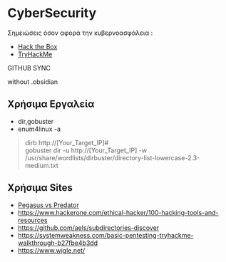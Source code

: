 # CyberSecurity
Σημειώσεις όσον αφορά την κυβερνοασφάλεια :
- [Hack the Box](https://github.com/ConstantMan/CyberSecurity/tree/main/Hack%20the%20Box)
- [TryHackMe](https://github.com/ConstantMan/CyberSecurity/tree/main/TryHackMe)

GITHUB SYNC

without .obsidian

## Χρήσιμα Εργαλεία

- dir,gobuster 
- enum4linux -a
> dirb http://[Your_Target_IP]# </br>
gobuster dir -u http://[Your_Target_IP] -w /usr/share/wordlists/dirbuster/directory-list-lowercase-2.3-medium.txt

## Χρήσιμα Sites 
- [Pegasus vs Predator](https://citizenlab.ca/2021/12/pegasus-vs-predator-dissidents-doubly-infected-iphone-reveals-cytrox-mercenary-spyware/)
- https://www.hackerone.com/ethical-hacker/100-hacking-tools-and-resources
- https://github.com/aels/subdirectories-discover
- https://systemweakness.com/basic-pentesting-tryhackme-walkthrough-b27fbe4b3dd
- https://www.wigle.net/
